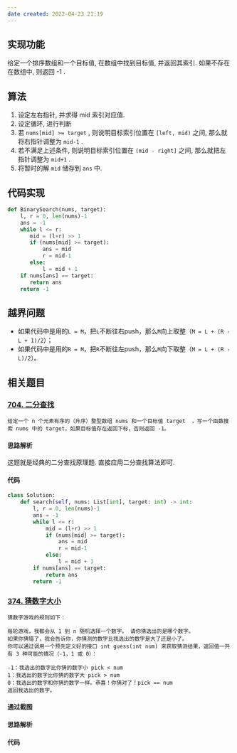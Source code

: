 ```yaml
---
date created: 2022-04-23 21:19
---
```


## 实现功能

给定一个排序数组和一个目标值, 在数组中找到目标值, 并返回其索引. 如果不存在在数组中, 则返回 -1 .

## 算法

1. 设定左右指针, 并求得 mid 索引对应值.
2. 设定循环, 进行判断
3. 若 `nums[mid] >= target` , 则说明目标索引位置在 `[left, mid)` 之间, 那么就将右指针调整为 `mid-1` .
4. 若不满足上述条件, 则说明目标索引位置在 `(mid - right]` 之间, 那么就把左指针调整为 `mid+1` .
5. 将暂时的解 `mid` 储存到 `ans` 中.

## 代码实现

```Python
def BinarySearch(nums, target):
	l, r = 0, len(nums)-1
    ans = -1
    while l <= r:
 	   mid = (l+r) >> 1
 	   if (nums[mid] >= target):
 		   ans = mid
 		   r = mid-1
 	   else:
 		   l = mid + 1
    if nums[ans] == target:
 	   return ans
    return -1
```

## 越界问题

- 如果代码中是用的`L = M`，把`L`不断往右push，那么`M`向上取整（`M = L + (R - L + 1)/2`）；
- 如果代码中是用的`R = M`，把`R`不断往左push，那么`M`向下取整（`M = L + (R - L)/2`）。

## 相关题目

### [704. 二分查找](https://leetcode-cn.com/problems/binary-search/)

```
给定一个 n 个元素有序的（升序）整型数组 nums 和一个目标值 target  ，写一个函数搜索 nums 中的 target，如果目标值存在返回下标，否则返回 -1。
```

#### 思路解析

这题就是经典的二分查找原理题. 直接应用二分查找算法即可.

#### 代码

```Python
class Solution:
    def search(self, nums: List[int], target: int) -> int:
        l, r = 0, len(nums)-1
        ans = -1
        while l <= r:
            mid = (l+r) >> 1
            if (nums[mid] >= target):
                ans = mid
                r = mid-1
            else:
                l = mid + 1
        if nums[ans] == target:
            return ans
        return -1
```

### [374. 猜数字大小](https://leetcode-cn.com/problems/guess-number-higher-or-lower/)

```
猜数字游戏的规则如下：

每轮游戏，我都会从 1 到 n 随机选择一个数字。 请你猜选出的是哪个数字。
如果你猜错了，我会告诉你，你猜测的数字比我选出的数字是大了还是小了。
你可以通过调用一个预先定义好的接口 int guess(int num) 来获取猜测结果，返回值一共有 3 种可能的情况（-1，1 或 0）：

-1：我选出的数字比你猜的数字小 pick < num
1：我选出的数字比你猜的数字大 pick > num
0：我选出的数字和你猜的数字一样。恭喜！你猜对了！pick == num
返回我选出的数字。
```

#### 通过截图

#### 思路解析

#### 代码

```Python
```
